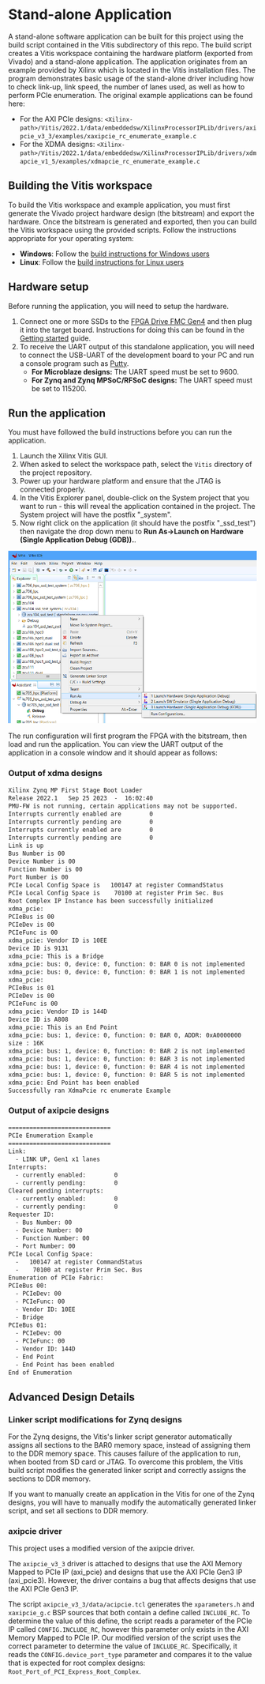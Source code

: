 # Stand-alone Application

A stand-alone software application can be built for this project using the build script contained in the 
Vitis subdirectory of this repo. The build script creates a Vitis workspace containing the hardware platform 
(exported from Vivado) and a stand-alone application. The application originates from an example provided by 
Xilinx which is located in the Vitis installation files.
The program demonstrates basic usage of the stand-alone driver including how to check link-up, link speed, 
the number of lanes used, as well as how to perform PCIe enumeration. The original example applications can 
be found here:

* For the AXI PCIe designs:
  `<Xilinx-path>/Vitis/2022.1/data/embeddedsw/XilinxProcessorIPLib/drivers/axipcie_v3_3/examples/xaxipcie_rc_enumerate_example.c`
* For the XDMA designs:
  `<Xilinx-path>/Vitis/2022.1/data/embeddedsw/XilinxProcessorIPLib/drivers/xdmapcie_v1_5/examples/xdmapcie_rc_enumerate_example.c`

## Building the Vitis workspace

To build the Vitis workspace and example application, you must first generate
the Vivado project hardware design (the bitstream) and export the hardware.
Once the bitstream is generated and exported, then you can build the
Vitis workspace using the provided scripts. Follow the instructions appropriate for your
operating system:

* **Windows**: Follow the [build instructions for Windows users](/build_instructions.md#windows-users)
* **Linux**: Follow the [build instructions for Linux users](/build_instructions.md#linux-users)

## Hardware setup

Before running the application, you will need to setup the hardware.

1. Connect one or more SSDs to the [FPGA Drive FMC Gen4] and then plug it into the target board.
   Instructions for doing this can be found in the 
   [Getting started](https://www.fpgadrive.com/docs/fpga-drive-fmc-gen4/getting-started/) guide.
2. To receive the UART output of this standalone application, you will need to connect the
   USB-UART of the development board to your PC and run a console program such as 
   [Putty].
   * **For Microblaze designs:** The UART speed must be set to 9600.
   * **For Zynq and Zynq MPSoC/RFSoC designs:** The UART speed must be set to 115200.


## Run the application

You must have followed the build instructions before you can run the application.

1. Launch the Xilinx Vitis GUI.
2. When asked to select the workspace path, select the `Vitis` directory of the project repository.
3. Power up your hardware platform and ensure that the JTAG is connected properly.
4. In the Vitis Explorer panel, double-click on the System project that you want to run -
   this will reveal the application contained in the project. The System project will have 
   the postfix "_system".
5. Now right click on the application (it should have the postfix "_ssd_test") then navigate the
   drop down menu to **Run As->Launch on Hardware (Single Application Debug (GDB)).**.

![Vitis Launch on hardware](images/vitis-launch-on-hardware.png)

The run configuration will first program the FPGA with the bitstream, then load and run the 
application. You can view the UART output of the application in a console window and it should
appear as follows:

### Output of xdma designs

```none
Xilinx Zynq MP First Stage Boot Loader
Release 2022.1   Sep 25 2023  -  16:02:40
PMU-FW is not running, certain applications may not be supported.
Interrupts currently enabled are        0
Interrupts currently pending are        0
Interrupts currently enabled are        0
Interrupts currently pending are        0
Link is up
Bus Number is 00
Device Number is 00
Function Number is 00
Port Number is 00
PCIe Local Config Space is   100147 at register CommandStatus
PCIe Local Config Space is    70100 at register Prim Sec. Bus
Root Complex IP Instance has been successfully initialized
xdma_pcie:
PCIeBus is 00
PCIeDev is 00
PCIeFunc is 00
xdma_pcie: Vendor ID is 10EE
Device ID is 9131
xdma_pcie: This is a Bridge
xdma_pcie: bus: 0, device: 0, function: 0: BAR 0 is not implemented
xdma_pcie: bus: 0, device: 0, function: 0: BAR 1 is not implemented
xdma_pcie:
PCIeBus is 01
PCIeDev is 00
PCIeFunc is 00
xdma_pcie: Vendor ID is 144D
Device ID is A808
xdma_pcie: This is an End Point
xdma_pcie: bus: 1, device: 0, function: 0: BAR 0, ADDR: 0xA0000000 size : 16K
xdma_pcie: bus: 1, device: 0, function: 0: BAR 2 is not implemented
xdma_pcie: bus: 1, device: 0, function: 0: BAR 3 is not implemented
xdma_pcie: bus: 1, device: 0, function: 0: BAR 4 is not implemented
xdma_pcie: bus: 1, device: 0, function: 0: BAR 5 is not implemented
xdma_pcie: End Point has been enabled
Successfully ran XdmaPcie rc enumerate Example
```

### Output of axipcie designs

```none
=============================
PCIe Enumeration Example
=============================
Link:
  - LINK UP, Gen1 x1 lanes
Interrupts:
  - currently enabled:        0
  - currently pending:        0
Cleared pending interrupts:
  - currently enabled:        0
  - currently pending:        0
Requester ID:
  - Bus Number: 00
  - Device Number: 00
  - Function Number: 00
  - Port Number: 00
PCIe Local Config Space:
  -   100147 at register CommandStatus
  -    70100 at register Prim Sec. Bus
Enumeration of PCIe Fabric:
PCIeBus 00:
  - PCIeDev: 00
  - PCIeFunc: 00
  - Vendor ID: 10EE
  - Bridge
PCIeBus 01:
  - PCIeDev: 00
  - PCIeFunc: 00
  - Vendor ID: 144D
  - End Point
  - End Point has been enabled
End of Enumeration
```

## Advanced Design Details

### Linker script modifications for Zynq designs

For the Zynq designs, the Vitis's linker script generator automatically assigns all sections
to the BAR0 memory space, instead of assigning them to the DDR memory space. This causes 
failure of the application to run, when booted from SD card or JTAG. To overcome this problem,
the Vitis build script modifies the generated linker script and correctly assigns the sections
to DDR memory.

If you want to manually create an application in the Vitis for one of the Zynq designs,
you will have to manually modify the automatically generated linker script, and set all sections
to DDR memory.

### axipcie driver

This project uses a modified version of the axipcie driver.

The `axipcie_v3_3` driver is attached to designs that use the AXI Memory Mapped to PCIe IP (axi_pcie) and 
designs that use the AXI PCIe Gen3 IP (axi_pcie3). However, the driver contains a bug that affects designs
that use the AXI PCIe Gen3 IP.

The script `axipcie_v3_3/data/acipcie.tcl` generates the `xparameters.h` and `xaxipcie_g.c` BSP sources that
both contain a define called `INCLUDE_RC`. To determine the value of this define, the script reads a parameter of 
the PCIe IP called `CONFIG.INCLUDE_RC`, however this parameter only exists in the AXI Memory Mapped to PCIe IP.
Our modified version of the script uses the correct parameter to determine the value of `INCLUDE_RC`.
Specifically, it reads the `CONFIG.device_port_type` parameter and compares it to the value that is expected
for root complex designs: `Root_Port_of_PCI_Express_Root_Complex`.


[Putty]: https://www.putty.org/
[FPGA Drive FMC Gen4]: https://www.fpgadrive.com/docs/fpga-drive-fmc-gen4/overview/

